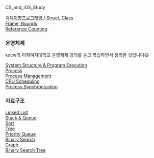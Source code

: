 CS_and_iOS_Study

[객체지향프로그래밍 / Struct, Class](https://github.com/hyejuuu/CS_and_iOS_Study/blob/master/20190923.md) <br>
[Frame, Bounds](https://github.com/hyejuuu/CS_and_iOS_Study/blob/master/20190925.md) <br>
[Reference Counting](https://github.com/hyejuuu/CS_and_iOS_Study/blob/master/20191004.md) <br>

### 운영체제
kocw의 이화여자대학교 운영체제 강의를 듣고 복습하면서 정리한 것입니다😆 <br>

[System Structure & Program Execution](https://github.com/hyejuuu/CS_and_iOS_Study/blob/master/OS/OS_SystemStructure&ProgramExecution.md) <br>
[Process](https://github.com/hyejuuu/CS_and_iOS_Study/blob/master/OS/OS_Process.md) <br>
[Process Management](https://github.com/hyejuuu/CS_and_iOS_Study/blob/master/OS/OS_ProcessManagement.md) <br>
[CPU Scheduling](https://github.com/hyejuuu/CS_and_iOS_Study/blob/master/OS/OS_CPUScheduling.md) <br>
[Process Synchronization](https://github.com/hyejuuu/CS_and_iOS_Study/blob/master/OS/OS_ProcessSynchronization.md) <br>


### 자료구조 
[Linked List](https://github.com/hyejuuu/CS_and_iOS_Study/blob/master/Algorithm/LinkedList) <br/>
[Stack & Queue](https://github.com/hyejuuu/CS_and_iOS_Study/tree/master/Algorithm/StackQueue) <br/>
[Sort](https://github.com/hyejuuu/CS_and_iOS_Study/tree/master/Algorithm/Sort) <br/>
[Tree](https://github.com/hyejuuu/CS_and_iOS_Study/blob/master/Algorithm/Tree) <br/>
[Priority Queue](https://github.com/hyejuuu/CS_and_iOS_Study/tree/master/Algorithm/PriorityQueue) <br/>
[Binary Search](https://github.com/hyejuuu/CS_and_iOS_Study/blob/master/Algorithm/BinarySearch) <br/>
[Graph](https://github.com/hyejuuu/CS_and_iOS_Study/blob/master/Algorithm/Graph) <br/>
[Binary Search Tree]() <br/>
